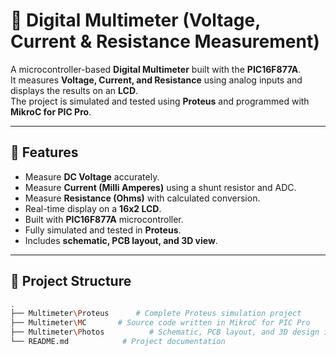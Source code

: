 # 🔌 Digital Multimeter (Voltage, Current & Resistance Measurement)

A microcontroller-based **Digital Multimeter** built with the **PIC16F877A**.  
It measures **Voltage, Current, and Resistance** using analog inputs and displays the results on an **LCD**.  
The project is simulated and tested using **Proteus** and programmed with **MikroC for PIC Pro**.

---

## 📌 Features
- Measure **DC Voltage** accurately.
- Measure **Current (Milli Amperes)** using a shunt resistor and ADC.
- Measure **Resistance (Ohms)** with calculated conversion.
- Real-time display on a **16x2 LCD**.
- Built with **PIC16F877A** microcontroller.
- Fully simulated and tested in **Proteus**.
- Includes **schematic, PCB layout, and 3D view**.

---

## 📂 Project Structure
```bash
.
├── Multimeter\Proteus      # Complete Proteus simulation project
├── Multimeter\MC       # Source code written in MikroC for PIC Pro
├── Multimeter\Photos          # Schematic, PCB layout, and 3D design images
└── README.md            # Project documentation
